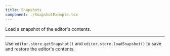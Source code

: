 ```yaml
---
title: Snapshots
component: ./SnapshotExample.tsx
---
```


Load a snapshot of the editor's contents.

---

Use `editor.store.getSnapshot()` and `editor.store.loadSnapshot()` to save and restore the editor's contents.
